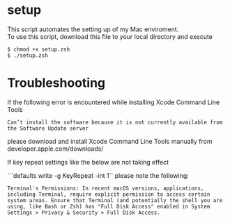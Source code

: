 setup
=====
This script automates the setting up of my Mac enviroment.  
To use this script, download this file to your local directory and execute
```
$ chmod +x setup.zsh
$ ./setup.zsh
```

Troubleshooting
=====
If the following error is encountered while installing Xcode Command Line Tools 
```
Can’t install the software because it is not currently available from the Software Update server
```
please download and install Xcode Command Line Tools manually from developer.apple.com/downloads/

If key repeat settings like the below are not taking effect

```defaults write -g KeyRepeat -int 1`` 
please note the following:
``` 
Terminal's Permissions: In recent macOS versions, applications, including Terminal, require explicit permission to access certain system areas. Ensure that Terminal (and potentially the shell you are using, like Bash or Zsh) has "Full Disk Access" enabled in System Settings > Privacy & Security > Full Disk Access.
```
